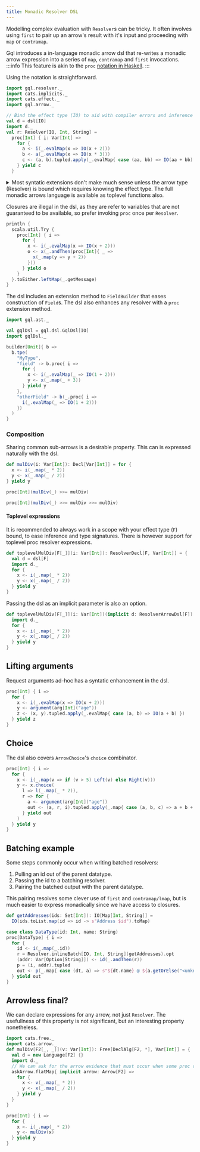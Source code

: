 ```yaml
---
title: Monadic Resolver DSL
---
```

Modelling complex evaluation with `Resolver`s can be tricky.
It often involves using `first` to pair up an arrow's result with it's input and proceeding with `map` or `contramap`.

Gql introduces a in-language monadic arrow dsl that re-writes a monadic arrow expression into a series of `map`, `contramap` and `first` invocations.
:::info
This feature is akin to the `proc` [notation in Haskell](https://en.wikibooks.org/wiki/Haskell/Arrow_tutorial#Arrow_proc_notation).
:::

Using the notation is straightforward.
```scala mdoc:silent
import gql.resolver._
import cats.implicits._
import cats.effect._
import gql.arrow._

// Bind the effect type (IO) to aid with compiler errors and inference
val d = dsl[IO]
import d._
val r: Resolver[IO, Int, String] = 
  proc[Int] { i: Var[Int] =>
    for {
      a <- i(_.evalMap(x => IO(x + 2)))
      b <- a(_.evalMap(x => IO(x * 3)))
      c <- (a, b).tupled.apply(_.evalMap{ case (aa, bb) => IO(aa + bb) }.map(_.toString))
    } yield c
  }
```

<details>
  <summary>Most syntatic extensions don't make much sense unless the arrow type (Resolver) is bound which requires knowing the effect type. The full monadic arrows language is available as toplevel functions also.</summary>

```scala mdoc:nest
import gql.arrow.{Language => L}
L.proc[Resolver[IO, *, *], Int, String] { i =>
  for {
    x <- L.declare[Resolver[IO, *, *], Int, Int](i)(Resolver.lift[IO, Int](z => z * 2))
    y <- L.declare[Resolver[IO, *, *], (Int, Int), String]((x, x).tupled)(Resolver.lift[IO, (Int, Int)]{ case (a, b) => (a + b).toString() })
  } yield y
}
```

</details>

Closures are illegal in the dsl, as they are refer to variables that are not guaranteed to be available, so prefer invoking `proc` once per `Resolver`.
```scala mdoc
println {
  scala.util.Try {
    proc[Int] { i =>
      for {
        x <- i(_.evalMap(x => IO(x + 2)))
        o <- x(_.andThen(proc[Int]{ _ =>
          x(_.map(y => y + 2))
        }))
      } yield o
    }
  }.toEither.leftMap(_.getMessage)
}
```

The dsl includes an extension method to `FieldBuilder` that eases construction of `Field`s.
The dsl also enhances any resolver with a `proc` extension method.
```scala mdoc:silent
import gql.ast._

val gqlDsl = gql.dsl.GqlDsl[IO]
import gqlDsl._

builder[Unit]{ b =>
  b.tpe(
    "MyType",
    "field" -> b.proc{ i =>
      for {
        x <- i(_.evalMap(_ => IO(1 + 2)))
        y <- x(_.map(_ + 3))
      } yield y
    },
    "otherField" -> b(_.proc{ i =>
      i(_.evalMap(_ => IO(1 + 2)))
    })
  )
}
```

### Composition
Sharing common sub-arrows is a desirable property.
This can is expressed naturally with the dsl.
```scala mdoc:nest
def mulDiv(i: Var[Int]): Decl[Var[Int]] = for {
  x <- i(_.map(_ * 2))
  y <- x(_.map(_ / 2))
} yield y

proc[Int](mulDiv(_) >>= mulDiv)

proc[Int](mulDiv(_) >>= mulDiv >>= mulDiv)
```

#### Toplevel expressions
It is recommended to always work in a scope with your effect type (`F`) bound, to ease inference and type signatures.
There is however support for toplevel proc resolver expressions.
```scala mdoc:nest
def toplevelMulDiv[F[_]](i: Var[Int]): ResolverDecl[F, Var[Int]] = {
  val d = dsl[F]
  import d._
  for {
    x <- i(_.map(_ * 2))
    y <- x(_.map(_ / 2))
  } yield y
}
```

Passing the dsl as an implicit parameter is also an option.
```scala mdoc:nest
def toplevelMulDiv[F[_]](i: Var[Int])(implicit d: ResolverArrowDsl[F]): ResolverDecl[F, Var[Int]] = {
  import d._
  for {
    x <- i(_.map(_ * 2))
    y <- x(_.map(_ / 2))
  } yield y
}
```

## Lifting arguments
Request arguments ad-hoc has a syntatic enhancement in the dsl.
```scala mdoc:silent
proc[Int] { i =>
  for {
    x <- i(_.evalMap(x => IO(x + 2)))
    y <- argument(arg[Int]("age"))
    z <- (x, y).tupled.apply(_.evalMap{ case (a, b) => IO(a + b) })
  } yield z
}
```

## Choice
The dsl also covers `ArrowChoice`'s `choice` combinator.
```scala mdoc:silent
proc[Int] { i =>
  for {
    x <- i(_.map(v => if (v > 5) Left(v) else Right(v)))
    y <- x.choice(
      l => l(_.map(_ * 2)),
      r => for {
        a <- argument(arg[Int]("age"))
        out <- (a, r, i).tupled.apply(_.map{ case (a, b, c) => a + b + c })
      } yield out
    )
  } yield y
}
```

## Batching example
Some steps commonly occur when writing batched resolvers:
1. Pulling an id out of the parent datatype.
2. Passing the id to a batching resolver.
3. Pairing the batched output with the parent datatype.

This pairing resolves some clever use of `first` and `contramap/lmap`, but is much easier to express monadically since we have access to closures.
```scala mdoc:silent
def getAddresses(ids: Set[Int]): IO[Map[Int, String]] =
  IO(ids.toList.map(id => id -> s"Address $id").toMap)

case class DataType(id: Int, name: String)
proc[DataType] { i =>
  for {
    id <- i(_.map(_.id))
    r = Resolver.inlineBatch[IO, Int, String](getAddresses).opt
    (addr: Var[Option[String]]) <- id(_.andThen(r))
    p = (i, addr).tupled
    out <- p(_.map{ case (dt, a) => s"${dt.name} @ ${a.getOrElse("<unknown>")}" })
  } yield out
}
```

## Arrowless final?
We can declare expressions for any arrow, not just `Resolver`.
The usefullness of this property is not significant, but an interesting property nonetheless.
```scala mdoc:nest:silent
import cats.free._
import cats.arrow._
def mulDiv[F2[_, _]](v: Var[Int]): Free[DeclAlg[F2, *], Var[Int]] = {
  val d = new Language[F2] {}
  import d._
  // We can ask for the arrow evidence that must occur when some proc compiles us
  askArrow.flatMap{ implicit arrow: Arrow[F2] =>
    for {
      x <- v(_.map(_ * 2))
      y <- x(_.map(_ / 2))
    } yield y
  }
}

proc[Int] { i =>
  for {
    x <- i(_.map(_ * 2))
    y <- mulDiv(x)
  } yield y
}
```
